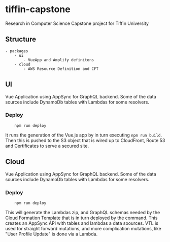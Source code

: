 # tiffin-capstone
Research in Computer Science Capstone project for Tiffin University 

## Structure
```
- packages
    - ui
        - VueApp and Amplify definitons
    - cloud
        - AWS Resource Definition and CFT
```

## UI

Vue Application using AppSync for GraphQL backend. Some of the data sources include DynamoDb tables with Lambdas for some resolvers.

### Deploy

```
    npm run deploy
```

It runs the generation of the Vue.js app by in turn executing `npm run build`. Then this is pushed to the S3 object that is wired up to CloudFront, Route 53 and Certificates to serve a secured site.

## Cloud

Vue Application using AppSync for GraphQL backend. Some of the data sources include DynamoDb tables with Lambdas for some resolvers.

### Deploy

```
    npm run deploy
```

This will generate the Lambdas zip, and GraphQL schemas needed by the Cloud Formation Template that is in turn deployed by the command. This creates an AppSync APi with tables and lambdas a data soources. VTL is used for straight forward mutations, and more complication mutations, like "User Profile Update" is done via a Lambda.
